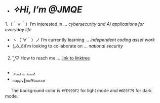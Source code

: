- # ***✧Hi, I’m @JMQE***
1.（＾ｖ＾）I’m interested in ... *cybersecurity and Ai applications for everyday life*
- ヽ（´∀｀）ノ I’m currently learning ... *independent coding asset work*
- (｡ŏ_ŏ)I’m looking to collaborate on ... *national security*
2. ˚ ༘♡ How to reach me ... [link to linktree](https://linktr.ee/GalaPyre)
- <sub>𝒯𝓇𝒾𝒸𝓀 ℴ𝓇 𝓉𝓇ℯ𝒶𝓉!</sub>
- <sub>нαρρу🎃нαℓℓσωєєи</sub>

　 The background color is `#fE999F2` for light mode and `#6E0F79` for dark mode.
